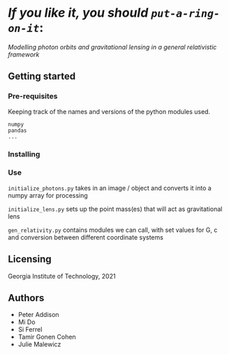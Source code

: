 # *If you like it, you should `put-a-ring-on-it`*:

*Modelling photon orbits and gravitational lensing in a general relativistic framework*

## Getting started
### Pre-requisites

Keeping track of the names and versions of the python modules used.
```
numpy
pandas
...
```

### Installing

### Use

`initialize_photons.py` takes in an image / object and converts it into a numpy array for processing

`initialize_lens.py` sets up the point mass(es) that will act as gravitational lens

`gen_relativity.py` contains modules we can call, with set values for G, c and conversion between different coordinate systems

## Licensing

Georgia Institute of Technology, 2021

## Authors

* Peter Addison
* Mi Do
* Si Ferrel
* Tamir Gonen Cohen
* Julie Malewicz
